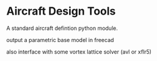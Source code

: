


# Aircraft Design Tools

A standard aircraft defintion python module. 

output a parametric base model in freecad

also interface with some vortex lattice solver (avl or xflr5)



